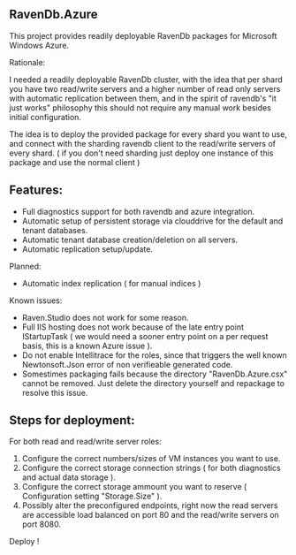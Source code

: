 RavenDb.Azure
--------------

This project provides readily deployable RavenDb packages for Microsoft Windows Azure.

Rationale:

I needed a readily deployable RavenDb cluster, with the idea that per shard you have two read/write servers and a higher number of read only servers with automatic replication between them, and
in the spirit of ravendb's "it just works" philosophy this should not require any manual work besides initial configuration.

The idea is to deploy the provided package for every shard you want to use, and connect with the
sharding ravendb client to the read/write servers of every shard. ( if you don't need sharding just deploy one instance of this package and use the normal client ) 

Features:
---

* Full diagnostics support for both ravendb and azure integration.
* Automatic setup of persistent storage via clouddrive for the default and tenant databases.
* Automatic tenant database creation/deletion on all servers.
* Automatic replication setup/update.

Planned:

* Automatic index replication ( for manual indices )

Known issues:

* Raven.Studio does not work for some reason.
* Full IIS hosting does not work because of the late entry point IStartupTask ( we would need a sooner entry point on a per request basis, this is a known Azure issue ).
* Do not enable Intellitrace for the roles, since that triggers the well known Newtonsoft.Json error of non verifieable generated code.
* Somestimes packaging fails because the directory "RavenDb.Azure.csx" cannot be removed. Just delete the directory yourself and repackage to resolve this issue.


Steps for deployment:
----

For both read and read/write server roles:

1. Configure the correct numbers/sizes of VM instances you want to use.
3. Configure the correct storage connection strings ( for both diagnostics and actual data storage ).
4. Configure the correct storage ammount you want to reserve ( Configuration setting "Storage.Size" ).
5. Possibly alter the preconfigured endpoints, right now the read servers are accessible load balanced on port 80 and the read/write servers on port 8080.

Deploy !